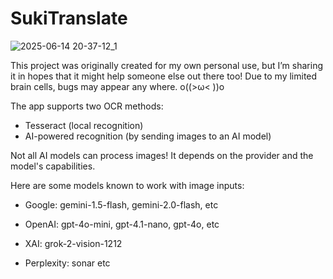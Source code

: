 # SukiTranslate

![2025-06-14 20-37-12_1](https://github.com/user-attachments/assets/a65d224d-ed54-4752-9d4c-077321b8cb77)

This project was originally created for my own personal use, but I’m sharing it in hopes that it might help someone else out there too! 
Due to my limited brain cells, bugs may appear any where. o((>ω< ))o

The app supports two OCR methods:
- Tesseract (local recognition)
- AI-powered recognition (by sending images to an AI model)

Not all AI models can process images! It depends on the provider and the model's capabilities.

Here are some models known to work with image inputs:
- Google:
    gemini-1.5-flash,
    gemini-2.0-flash,
    etc

- OpenAI:
    gpt-4o-mini,
    gpt-4.1-nano,
    gpt-4o,
    etc

- XAI:
    grok-2-vision-1212

- Perplexity:
    sonar
  etc
